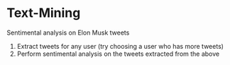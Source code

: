 # Text-Mining
Sentimental analysis on Elon Musk tweets
1) Extract tweets for any user (try choosing a user who has more tweets)
2) Perform sentimental analysis on the tweets extracted from the above
